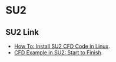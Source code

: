 # SU2

## SU2 Link

- [How To: Install SU2 CFD Code in Linux](https://www.youtube.com/watch?v=gs8HNMtG8FM/).
- [CFD Example in SU2: Start to Finish](https://www.youtube.com/watch?v=ZK8_RxVKuUE/).
